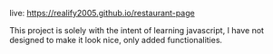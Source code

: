 live: https://realify2005.github.io/restaurant-page

This project is solely with the intent of learning javascript, I have not designed to make it look nice, only added functionalities.